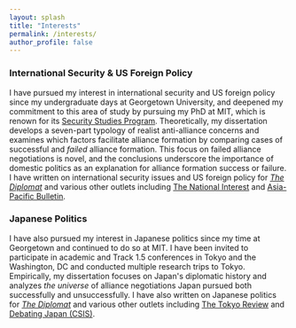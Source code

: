 ```yaml
---
layout: splash
title: "Interests"
permalink: /interests/
author_profile: false
---
```




### International Security & US Foreign Policy

I have pursued my interest in international security and US foreign policy since my undergraduate days at Georgetown University, and deepened my commitment to this area of study by pursuing my PhD at MIT, which is renown for its <a href="https://ssp.mit.edu/">Security Studies Program</a>. Theoretically, my dissertation develops a seven-part typology of realist anti-alliance concerns and examines which factors facilitate alliance formation by comparing cases of successful and *failed* alliance formation. This focus on failed alliance negotiations is novel, and the conclusions underscore the importance of domestic politics as an explanation for alliance formation success or failure. I have written on international security issues and US foreign policy for <a href="https://thediplomat.com/authors/mina-pollmann/">*The Diplomat*</a> and various other outlets including <a href="https://nationalinterest.org/feature/russia-vs-japan-asias-forgotten-island-fight-15942">The National Interest</a> and <a href="https://www.eastwestcenter.org/publications/opening-australias-black-box-the-domestic-debate-over-submarine-production">Asia-Pacific Bulletin</a>.

### Japanese Politics

I have also pursued my interest in Japanese politics since my time at Georgetown and continued to do so at MIT. I have been invited to participate in academic and Track 1.5 conferences in Tokyo and the Washington, DC and conducted multiple research trips to Tokyo. Empirically, my dissertation focuses on Japan's diplomatic history and analyzes *the universe* of alliance negotiations Japan pursued both successfully and unsuccessfully. I have also written on Japanese politics for <a href="https://thediplomat.com/authors/mina-pollmann/">*The Diplomat*</a> and various other outlets including <a href="https://www.tokyoreview.net/author/minapollmann/">The Tokyo Review</a> and <a href="https://www.csis.org/analysis/resolved-japan-has-not-done-enough-bolster-immigration">Debating Japan (CSIS)</a>.

